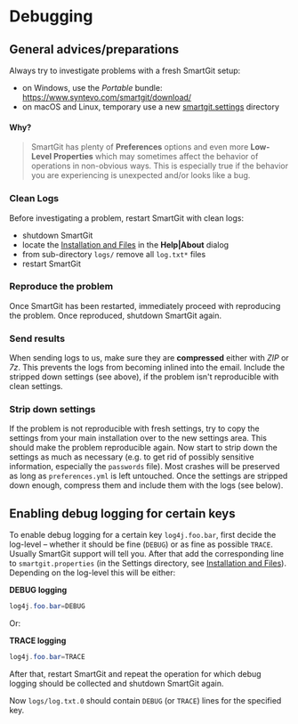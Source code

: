# Debugging

## General advices/preparations

Always try to investigate problems with a fresh SmartGit setup:

-   on Windows, use the *Portable* bundle: <https://www.syntevo.com/smartgit/download/>
-   on macOS and Linux, temporary use a new [smartgit.settings](../Latest/VM-options.md#location-of-the-settings-directory) directory

#### Why?
> SmartGit has plenty of **Preferences** options and even more **Low-Level
> Properties** which may sometimes affect the behavior of operations in
> non-obvious ways. This is especially true if the behavior you are
> experiencing is unexpected and/or looks like a bug.

### Clean Logs

Before investigating a problem, restart SmartGit with clean logs:

- shutdown SmartGit
- locate the [Installation and Files](../Latest/Installation-and-Files.md) in the **Help\|About** dialog
- from sub-directory `logs/` remove all `log.txt*` files
- restart SmartGit

### Reproduce the problem

Once SmartGit has been restarted, immediately proceed with reproducing the problem. Once reproduced, shutdown SmartGit again.

### Send results

When sending logs to us, make sure they are **compressed** either with *ZIP* or *7z*. This prevents the logs from becoming inlined into the email. Include the stripped down settings (see above), if the problem isn't reproducible with clean settings.

### Strip down settings

If the problem is not reproducible with fresh settings, try to copy the settings from your main installation over to the new settings area. This should make the problem reproducible again. Now start to strip down the settings as much as necessary (e.g. to get rid of possibly sensitive information, especially the `passwords` file). Most crashes will be preserved as long as `preferences.yml` is left untouched. Once the settings are stripped down enough, compress them and include them with the logs (see below).

## Enabling debug logging for certain keys

To enable debug logging for a certain key `log4j.foo.bar`, first decide the log-level – whether it should be fine (`DEBUG`) or as fine as possible `TRACE`.
Usually SmartGit support will tell you.
After that add the corresponding line to `smartgit.properties` (in the Settings directory, see [Installation and Files](../Latest/Installation-and-Files.md)).
Depending on the log-level this will be either:

**DEBUG logging**

``` java
log4j.foo.bar=DEBUG
```
Or:

**TRACE logging**

``` java
log4j.foo.bar=TRACE
```
After that, restart SmartGit and repeat the operation for which debug logging should be collected and shutdown SmartGit again.

Now `logs/log.txt.0` should contain `DEBUG` (or `TRACE`) lines for the specified key.

